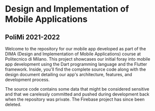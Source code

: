 # Design and Implementation of Mobile Applications
## PoliMi 2021-2022

Welcome to the repository for our mobile app developed as part of the DIMA (Design and Implementation of Mobile Applications) course at Politecnico di Milano. This project showcases our initial foray into mobile app development using the Dart programming language and the Flutter framework. Inside, you'll find the complete source code along with the design document detailing our app's architecture, features, and development process.

The source code contains some data that might be considered sensitive and that we carelessly committed and pushed during development back when the repository was private. The Firebase project has since been deleted.
